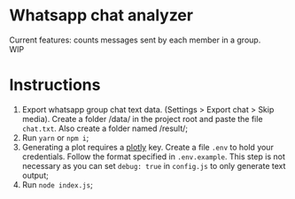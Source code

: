 # Whatsapp chat analyzer

Current features: counts messages sent by each member in a group.\
WIP

# Instructions

1. Export whatsapp group chat text data. (Settings > Export chat > Skip media). Create a folder /data/ in the project root and paste the file `chat.txt`. Also create a folder named /result/;
2. Run `yarn` or `npm i`;
3. Generating a plot requires a [plotly](https://plot.ly/) key. Create a file `.env` to hold your credentials. Follow the format specified in `.env.example`. This step is not necessary as you can set `debug: true` in `config.js` to only generate text output;
4. Run `node index.js`;
